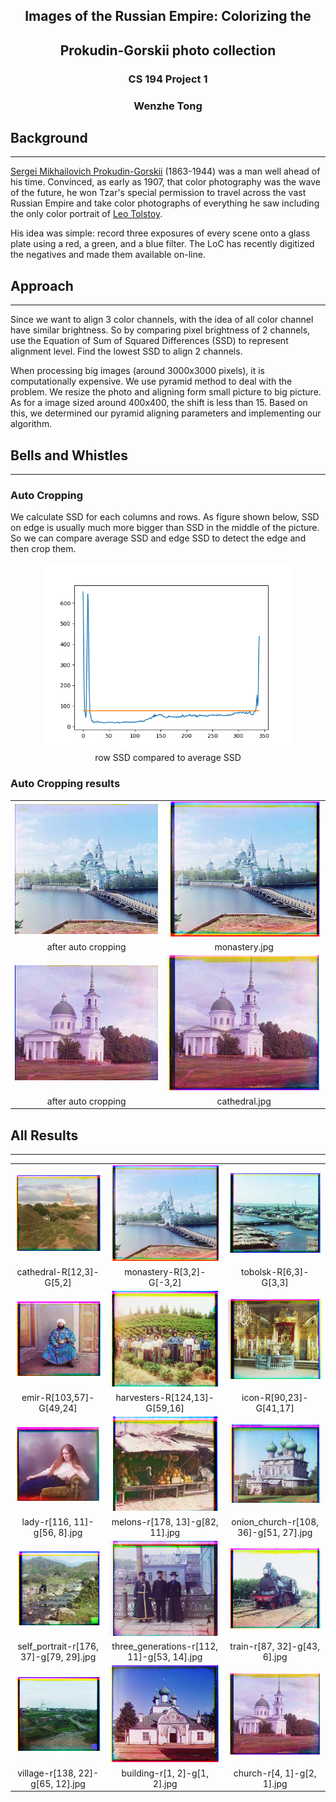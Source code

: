 
## <center>**Images of the Russian Empire: Colorizing the**
## <center>**Prokudin-Gorskii photo collection**
### <center>**CS 194 Project 1**
### <center>Wenzhe Tong
## Background
-----
[Sergei Mikhailovich Prokudin-Gorskii](http://en.wikipedia.org/wiki/Prokudin-Gorskii) (1863-1944)  was a man well ahead of his time. Convinced, as early as 1907, that color photography was the wave of the future, he won Tzar's special permission to travel across the vast Russian Empire and take color photographs of everything he saw including the only color portrait of [Leo Tolstoy](http://en.wikipedia.org/wiki/Leo_Tolstoy). 

His idea was simple: record three exposures of every scene onto a glass plate using a red, a green, and a blue filter. The LoC has recently digitized the negatives and made them available on-line.  

## Approach
-----
Since we want to align 3 color channels, with the idea of all color channel have similar brightness. So by comparing pixel brightness of 2 channels, use the Equation of Sum of Squared Differences (SSD) to represent alignment level. Find the lowest SSD to align 2 channels.  

When processing big images (around 3000x3000 pixels), it is computationally expensive. We use pyramid method to deal with the problem. We resize the photo and aligning form small picture to big picture. As for a image sized around 400x400, the shift is less than 15. Based on this, we determined our pyramid aligning parameters and implementing our algorithm.

## Bells and Whistles
-------
### **Auto Cropping**
We calculate SSD for each columns and rows. As figure shown below, SSD on edge is usually much more bigger than SSD in the middle of the picture. So we can compare average SSD and edge SSD to detect the edge and then crop them.
<center>
<img src="ssd_y_avg.png" width = "400">  </br>
row SSD compared to average SSD </center>

### **Auto Cropping results**

|                                          |                                             |
|:----------------------------------------:|:-------------------------------------------:|
| <img src="auto_crop_0.jpg" width="300" />| <img src="before_crop_0.jpg" width="310" /> |
|           after auto cropping            |               monastery.jpg                 |
| <img src="auto_crop_1.jpg" width="300" />| <img src="before_crop_1.jpg" width="310" /> |
|           after auto cropping            |               cathedral.jpg                 |


## All Results
--------
|   |  |  |
|:--:|:---:|:--:|
| <img src="output/cathedral-r[12, 3]-g[5, 2].jpg" width="300" />| <img src="output/monastery-r[3, 2]-g[-3, 2].jpg" width="300" /> | <img src="output/tobolsk-r[6, 3]-g[3, 3].jpg" width="300" />|  
| cathedral-R[12,3]-G[5,2] | monastery-R[3,2]-G[-3,2] |tobolsk-R[6,3]-G[3,3]|  
|<img src="output/emir-r[103, 57]-g[49, 24].jpg" witdh="300" />|<img src="output/harvesters-r[124, 13]-g[59, 16].jpg" witdh="300" />| <img src="output/icon-r[90, 23]-g[41, 17].jpg" witdh="300" />|  
| emir-R[103,57]-G[49,24] | harvesters-R[124,13]-G[59,16] | icon-R[90,23]-G[41,17]|  
|<img src="output/lady-r[116, 11]-g[56, 8].jpg " witdh="300" />|<img src="output/melons-r[178, 13]-g[82, 11].jpg " witdh="300" />| <img src="output/onion_church-r[108, 36]-g[51, 27].jpg" witdh="300" />|  
| lady-r[116, 11]-g[56, 8].jpg |melons-r[178, 13]-g[82, 11].jpg  | onion_church-r[108, 36]-g[51, 27].jpg| 
|<img src="output/self_portrait-r[176, 37]-g[79, 29].jpg " witdh="300" />|<img src="output/three_generations-r[112, 11]-g[53, 14].jpg " witdh="300" />| <img src="output/train-r[87, 32]-g[43, 6].jpg" witdh="300" />|  
| self_portrait-r[176, 37]-g[79, 29].jpg |three_generations-r[112, 11]-g[53, 14].jpg  | train-r[87, 32]-g[43, 6].jpg| 
|<img src="output/village-r[138, 22]-g[65, 12].jpg " witdh="300" />|<img src="output/building-r[1, 2]-g[1, 2].jpg " witdh="300" />| <img src="output/church-r[4, 1]-g[2, 1].jpg" witdh="300" />|  
| village-r[138, 22]-g[65, 12].jpg |building-r[1, 2]-g[1, 2].jpg  | church-r[4, 1]-g[2, 1].jpg| 
